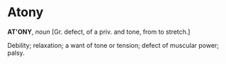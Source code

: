 # Atony

**AT'ONY**, _noun_ \[Gr. defect, of a priv. and tone, from to stretch.\]

Debility; relaxation; a want of tone or tension; defect of muscular power; palsy.